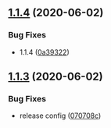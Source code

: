 ## [1.1.4](https://github.com/Cervantes007/sem-rels/compare/v1.1.3...v1.1.4) (2020-06-02)


### Bug Fixes

* 1.1.4 ([0a39322](https://github.com/Cervantes007/sem-rels/commit/0a3932258930e57e1127eb7b7b92fc659244b22a))

## [1.1.3](https://github.com/Cervantes007/sem-rels/compare/v1.1.2...v1.1.3) (2020-06-02)


### Bug Fixes

* release config ([070708c](https://github.com/Cervantes007/sem-rels/commit/070708cff9d1cf2cc4ba3ddcc42d012361879851))
